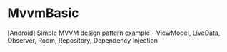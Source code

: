 # MvvmBasic
[Android] Simple MVVM design pattern example - ViewModel, LiveData, Observer, Room, Repository, Dependency Injection
